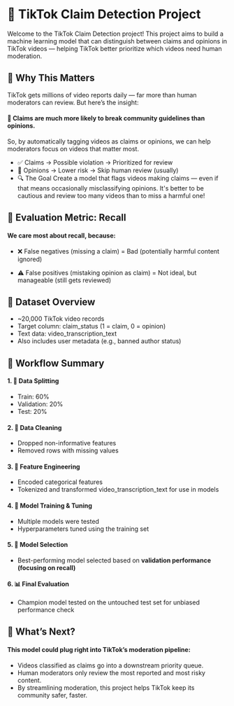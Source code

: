 # 🎯 TikTok Claim Detection Project
Welcome to the TikTok Claim Detection project!
This project aims to build a machine learning model that can distinguish between claims and opinions in TikTok videos — helping TikTok better prioritize which videos need human moderation.

## 🧠 Why This Matters
TikTok gets millions of video reports daily — far more than human moderators can review.
But here’s the insight:
#### 📌 Claims are much more likely to break community guidelines than opinions.
So, by automatically tagging videos as claims or opinions, we can help moderators focus on videos that matter most.

* ✅ Claims → Possible violation → Prioritized for review
* 💬 Opinions → Lower risk → Skip human review (usually)
* 🔍 The Goal
Create a model that flags videos making claims — even if that means occasionally misclassifying opinions. It's better to be cautious and review too many videos than to miss a harmful one!

## 🎯 Evaluation Metric: Recall
#### We care most about **recall**, because:

* ❌ False negatives (missing a claim) = Bad (potentially harmful content ignored)

* ⚠️ False positives (mistaking opinion as claim) = Not ideal, but manageable (still gets reviewed)

## 📁 Dataset Overview
* ~20,000 TikTok video records
* Target column: claim_status (1 = claim, 0 = opinion)
* Text data: video_transcription_text
* Also includes user metadata (e.g., banned author status)

## 🧹 Workflow Summary
#### 1. 🔀 Data Splitting
* Train: 60%
* Validation: 20%
* Test: 20%

#### 2. 🧽 Data Cleaning
* Dropped non-informative features
* Removed rows with missing values

#### 3. 🧰 Feature Engineering
* Encoded categorical features
* Tokenized and transformed video_transcription_text for use in models

#### 4. 🤖 Model Training & Tuning
* Multiple models were tested
* Hyperparameters tuned using the training set

#### 5. 🏁 Model Selection
* Best-performing model selected based on **validation performance (focusing on recall)**

#### 6. 📊 Final Evaluation
* Champion model tested on the untouched test set for unbiased performance check

## 🚀 What’s Next?
#### This model could plug right into TikTok’s moderation pipeline:
* Videos classified as claims go into a downstream priority queue.
* Human moderators only review the most reported and most risky content.
* By streamlining moderation, this project helps TikTok keep its community safer, faster.
